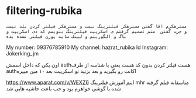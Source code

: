 # filtering-rubika

    مسترهکرم اقا گفتن مسترهکر فیلترینگ نیست و مسترهکر فیلتر کردن بلد نیست و چرت گفتن  منم تصمیم گرفتم ی اسکریپت فیلترینگ بنویسم که دی اسکریپت و  باگ و الگوریتم و لینک سایت پورن فیلتر نشده بده
My number: 09376785910 
My channel: hazrat_rubika 
Id Instagram: Jokerking_jm 

اون یکی که داخل اسمش authهست فیلتر کردن بدون کد  هست یعنی با شناسه از طرف authاکانت رو بگیرید و بعد بزنید تو اسکریپت بعد ۱۰ مین میپره 

https://www.aparat.com/v/WEXZ6 
اینم آموزش فیلترینگ mhr متاسفانه فیلم گرفته شده با گوشی خواهرم بود و خب باعث حاشیه هایی شد 
